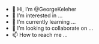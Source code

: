 - 👋 Hi, I’m @GeorgeKeleher
- 👀 I’m interested in ...
- 🌱 I’m currently learning ...
- 💞️ I’m looking to collaborate on ...
- 📫 How to reach me ...

<!---
GeorgeKeleher/GeorgeKeleher is a ✨ special ✨ repository because its `README.md` (this file) appears on your GitHub profile.
You can click the Preview link to take a look at your changes.
--->
